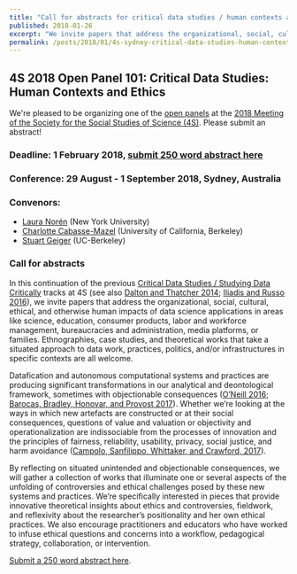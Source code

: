 ```yaml
---
title: "Call for abstracts for critical data studies / human contexts and ethics track at the 2018 4S Annual Conference"
published: 2018-01-26
excerpt: "We invite papers that address the organizational, social, cultural, ethical, and otherwise human impacts of data science applications in areas like science, education, consumer products, labor and workforce management, bureaucracies and administration, media platforms, or families."
permalink: /posts/2018/01/4s-sydney-critical-data-studies-human-contexts-ethics
---
```

## 4S 2018 Open Panel 101:  Critical Data Studies: Human Contexts and Ethics

We're pleased to be organizing one of the [open panels](https://4s2018sydney.org/accepted-open-panels-4s/) at the [2018 Meeting of the Society for the Social Studies of Science (4S)](https://4s2018sydney.org). Please submit an abstract!

### Deadline: 1 February 2018, [submit 250 word abstract here](https://convention2.allacademic.com/one/ssss/4s18/)
### Conference: 29 August - 1 September 2018, Sydney, Australia 

### Convenors: 
* [Laura Norén](https://twitter.com/digitalFlaneuse) (New York University)
* [Charlotte Cabasse-Mazel](https://bids.berkeley.edu/people/charlotte-cabasse) (University of California, Berkeley)
* [Stuart Geiger](http://stuartgeiger.com) (UC-Berkeley)

### Call for abstracts
In this continuation of the previous [Critical Data Studies / Studying Data Critically](http://stuartgeiger.com/posts/2016/08/4s-critical-data-studies) tracks at 4S (see also [Dalton and Thatcher 2014](http://societyandspace.org/2014/05/12/what-does-a-critical-data-studies-look-like-and-why-do-we-care-craig-dalton-and-jim-thatcher/); [Iliadis and Russo 2016](http://journals.sagepub.com/doi/abs/10.1177/2053951716674238)), we invite papers that address the organizational, social, cultural, ethical, and otherwise human impacts of data science applications in areas like science, education, consumer products, labor and workforce management, bureaucracies and administration, media platforms, or families. Ethnographies, case studies, and theoretical works that take a situated approach to data work, practices, politics, and/or infrastructures in specific contexts are all welcome.

Datafication and autonomous computational systems and practices are producing significant transformations in our analytical and deontological framework, sometimes with objectionable consequences ([O’Neill 2016](https://weaponsofmathdestructionbook.com/); [Barocas, Bradley, Honovar, and Provost 2017](https://arxiv.org/abs/1706.03102)). Whether we’re looking at the ways in which new artefacts are constructed or at their social consequences, questions of value and valuation or objectivity and operationalization are indissociable from the processes of innovation and the principles of fairness, reliability, usability, privacy, social justice, and harm avoidance ([Campolo, Sanfilippo, Whittaker, and Crawford, 2017](https://assets.contentful.com/8wprhhvnpfc0/1A9c3ZTCZa2KEYM64Wsc2a/8636557c5fb14f2b74b2be64c3ce0c78/_AI_Now_Institute_2017_Report_.pdf)).

By reflecting on situated unintended and objectionable consequences, we will gather a collection of works that illuminate one or several aspects of the unfolding of controversies and ethical challenges posed by these new systems and practices. We’re specifically interested in pieces that provide innovative theoretical insights about ethics and controversies, fieldwork, and reflexivity about the researcher’s positionality and her own ethical practices. We also encourage practitioners and educators who have worked to infuse ethical questions and concerns into a workflow, pedagogical strategy, collaboration, or intervention.

[Submit a 250 word abstract here](https://convention2.allacademic.com/one/ssss/4s18/).
